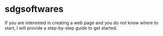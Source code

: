 # sdgsoftwares
If you are interested in creating a web page and you do not know where to start, I will provide a step-by-step guide to get started.
